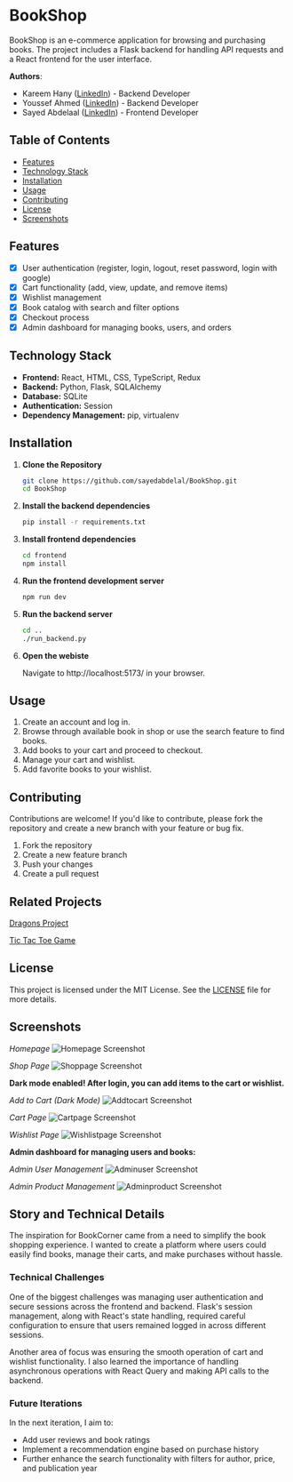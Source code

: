 # BookShop

BookShop is an e-commerce application for browsing and purchasing books. The project includes a Flask backend for handling API requests and a React frontend for the user interface.

<!-- **Deployed Site**: [Live Demo](https://example.com) -->

<!-- **Blog Article**: [Final Project Blog](https://example.com/blog) -->

**Authors**:  
- Kareem Hany ([LinkedIn](https://www.linkedin.com/in/kareemhany/)) - Backend Developer  
- Youssef Ahmed ([LinkedIn](https://www.linkedin.com/in/youssef-ahmed-046072254/)) - Backend Developer  
- Sayed Abdelaal ([LinkedIn](https://www.linkedin.com/in/sayed-abdelaal-22144024b/)) - Frontend Developer  

## Table of Contents

- [Features](#features)
- [Technology Stack](#technology-stack)
- [Installation](#installation)
- [Usage](#usage)
- [Contributing](#contributing)
- [License](#license)
- [Screenshots](#screenshots)

## Features

- [x] User authentication (register, login, logout, reset password, login with google)
- [x] Cart functionality (add, view, update, and remove items)
- [x] Wishlist management
- [x] Book catalog with search and filter options
- [x] Checkout process
- [x] Admin dashboard for managing books, users, and orders

## Technology Stack

- **Frontend:** React, HTML, CSS, TypeScript, Redux
- **Backend:** Python, Flask, SQLAlchemy
- **Database:** SQLite
- **Authentication:** Session 
- **Dependency Management:** pip, virtualenv

## Installation

1. **Clone the Repository**

   ```bash
   git clone https://github.com/sayedabdelal/BookShop.git
   cd BookShop
   ```

2. **Install the backend dependencies**

   ```bash
   pip install -r requirements.txt
   ```

3. **Install frontend dependencies**
   ```bash
   cd frontend
   npm install
   ```

4. **Run the frontend development server**
   ```bash
   npm run dev
   ```

5. **Run the backend server**
   ```bash
   cd ..
   ./run_backend.py
   ```

6. **Open the webiste**

      Navigate to http://localhost:5173/ in your browser.



## Usage
1. Create an account and log in.
2. Browse through available book in shop or use the search feature to find books.
3. Add books to your cart and proceed to checkout.
4. Manage your cart and wishlist.
5. Add favorite books to your wishlist.

## Contributing
Contributions are welcome! If you'd like to contribute, please fork the repository and create a new branch with your feature or bug fix.

1. Fork the repository
2. Create a new feature branch
3. Push your changes
4. Create a pull request

## Related Projects
[Dragons Project](https://github.com/Oxshady/dragons)

[Tic Tac Toe Game](https://github.com/Oxshady/tic_tac)

## License
This project is licensed under the MIT License. See the [LICENSE](https://github.com/sayedabdelal/BookShop/blob/main/LICENSE) file for more details.

## Screenshots
 *Homepage*
![Homepage Screenshot](./assets/home_page.png)

 *Shop Page*
![Shoppage Screenshot](./assets/shop_page.png)

**Dark mode enabled! After login, you can add items to the cart or wishlist.**

 *Add to Cart (Dark Mode)*
![Addtocart Screenshot](./assets/add_to_cart_dark_mode.png)

 *Cart Page*
![Cartpage Screenshot](./assets/cart.png)

 *Wishlist Page*
![Wishlistpage Screenshot](./assets/wishlist_page.png)

**Admin dashboard for managing users and books:**

 *Admin User Management*
![Adminuser Screenshot](./assets/admin_user.png)

 *Admin Product Management*
![Adminproduct Screenshot](./assets/admin_product.png)



## Story and Technical Details
The inspiration for BookCorner came from a need to simplify the book shopping experience. I wanted to create a platform where users could easily find books, manage their carts, and make purchases without hassle.

### Technical Challenges
One of the biggest challenges was managing user authentication and secure sessions across the frontend and backend. Flask's session management, along with React's state handling, required careful configuration to ensure that users remained logged in across different sessions.

Another area of focus was ensuring the smooth operation of cart and wishlist functionality. I also learned the importance of handling asynchronous operations with React Query and making API calls to the backend.

### Future Iterations
In the next iteration, I aim to:

- Add user reviews and book ratings
- Implement a recommendation engine based on purchase history
- Further enhance the search functionality with filters for author, price, and publication year
